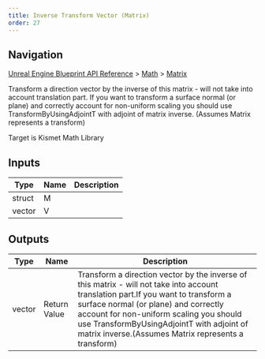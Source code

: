 ```yaml
---
title: Inverse Transform Vector (Matrix)
order: 27
---
```

## Navigation

[Unreal Engine Blueprint API Reference](https://dev.epicgames.com/documentation/en-us/unreal-engine/BlueprintAPI) > [Math](https://dev.epicgames.com/documentation/en-us/unreal-engine/BlueprintAPI/Math) > [Matrix](https://dev.epicgames.com/documentation/en-us/unreal-engine/BlueprintAPI/Math/Matrix)

Transform a direction vector by the inverse of this matrix - will not take into account translation part.
If you want to transform a surface normal (or plane) and correctly account for non-uniform scaling you should use TransformByUsingAdjointT with adjoint of matrix inverse.
(Assumes Matrix represents a transform)

Target is Kismet Math Library

## Inputs

| Type | Name | Description |
| --- | --- | --- |
| struct | M |  |
| vector | V |  |

## Outputs

| Type | Name | Description |
| --- | --- | --- |
| vector | Return Value | Transform a direction vector by the inverse of this matrix - will not take into account translation part.If you want to transform a surface normal (or plane) and correctly account for non-uniform scaling you should use TransformByUsingAdjointT with adjoint of matrix inverse.(Assumes Matrix represents a transform) |
